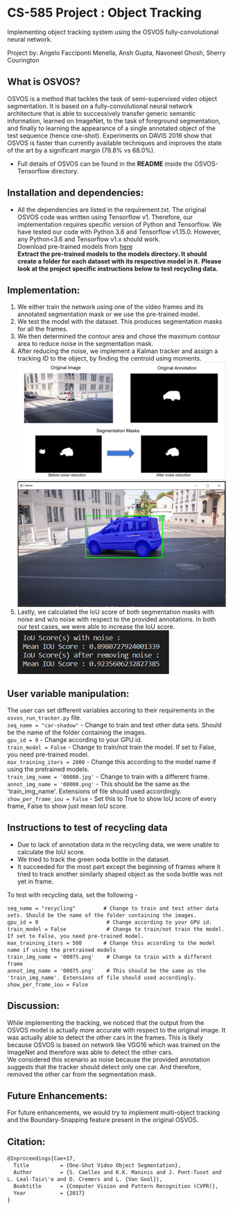 # CS-585 Project : Object Tracking
Implementing object tracking system using the OSVOS fully-convolutional neural network.

Project by: Angelo Facciponti Menella, Ansh Gupta, Navoneel Ghosh, Sherry Courington

## What is OSVOS?
OSVOS is a method that tackles the task of semi-supervised video object segmentation. It is based on a fully-convolutional neural network architecture that is able to successively transfer generic semantic information, learned on ImageNet, to the task of foreground segmentation, and finally to learning the appearance of a single annotated object of the test sequence (hence one-shot). Experiments on DAVIS 2016 show that OSVOS is faster than currently available techniques and improves the state of the art by a significant margin (79.8% vs 68.0%).

- Full details of OSVOS can be found in the **README** inside the OSVOS-Tensorflow directory.

## Installation and dependencies:
- All the dependencies are listed in the requirement.txt. The original OSVOS code was written using Tensorflow v1. 
Therefore, our implementation requires specific version of Python and Tensorflow. We have tested our code with Python 3.6 and Tensorflow v1.15.0. However, any Python<3.6 and Tensorflow v1.x should work.  
Download pre-trained models from [here](https://drive.google.com/file/d/1KWlQAV8Ss17gXamHzPi-qmF5QVE8bJ-u/view?usp=sharing)             
**Extract the pre-trained models to the models directory. It should create a folder for each dataset with its respective model in it.**
**Please look at the project specific instructions below to test recycling data.**    

## Implementation:
1. We either train the network using one of the video frames and its annotated segmentation mask or we use the pre-trained model.
2. We test the model with the dataset. This produces segmentation masks for all the frames.
3. We then determined the contour area and chose the maximum contour area to reduce noise in the segmentation mask.
4. After reducing the noise, we implement a Kalman tracker and assign a tracking ID to the object, by finding the centroid using moments.
![SEGMENTATION](OSVOS-TensorFlow/doc/Segmentation.PNG)
![TRACKING](OSVOS-TensorFlow/doc/tracking.PNG)
5. Lastly, we calculated the IoU score of both segmentation masks with noise and w/o noise with respect to the provided annotations. In both our test cases, we were able to increase the IoU score.    
![IOU](OSVOS-TensorFlow/doc/IoUScore.PNG)

## User variable manipulation:
The user can set different variables accoring to their requirements in the ```osvos_run_tracker.py``` file.   
```seq_name = "car-shadow"```         - Change to train and test other data sets. Should be the name of the folder containing the images.   
```gpu_id = 0```                      - Change according to your GPU id.   
```train_model = False```             - Change to train/not train the model. If set to False, you need pre-trained model.   
```max_training_iters = 2000```       - Change this according to the model name if using the pretrained models.   
```train_img_name = '00000.jpg'```    - Change to train with a different frame.   
```annot_img_name = '00000.png'```    - This should be the same as the 'train_img_name'. Extensions of file should used accordingly.   
```show_per_frame_iou = False```       - Set this to True to show IoU score of every frame, False to show just mean IoU score.   

## Instructions to test of recycling data
- Due to lack of annotation data in the recycling data, we were unable to calculate the IoU score.    
- We tried to track the green soda bottle in the dataset.    
- It succeeded for the most part except the beginning of frames where it tried to track another similarly shaped object as the soda bottle was not yet in frame.     
        
To test with recycling data, set the following - 
```
seq_name = "recycling"         # Change to train and test other data sets. Should be the name of the folder containing the images.      
gpu_id = 0                      # Change according to your GPU id.               
train_model = False             # Change to train/not train the model. If set to False, you need pre-trained model.            
max_training_iters = 500       # Change this according to the model name if using the pretrained models              
train_img_name = '00075.png'    # Change to train with a different frame               
annot_img_name = '00075.png'    # This should be the same as the 'train_img_name'. Extensions of file should used accordingly.             
show_per_frame_iou = False 
```


## Discussion:
While implementing the tracking, we noticed that the output from the OSVOS model is actually more accurate with respect to the original image. It was actually able to detect the other cars in the frames. This is likely because OSVOS is based on network like VGG16 which was trained on the ImageNet and therefore was able to detect the other cars.   
We considered this scenario as noise because the provided annotation suggests that the tracker should detect only one car. And therefore, removed the other car from the segmentation mask.

## Future Enhancements:
For future enhancements, we would try to implement multi-object tracking and the Boundary-Snapping feature present in the original OSVOS.

## Citation:
	@Inproceedings{Cae+17,
	  Title          = {One-Shot Video Object Segmentation},
	  Author         = {S. Caelles and K.K. Maninis and J. Pont-Tuset and L. Leal-Taix\'e and D. Cremers and L. {Van Gool}},
	  Booktitle      = {Computer Vision and Pattern Recognition (CVPR)},
	  Year           = {2017}
	}
